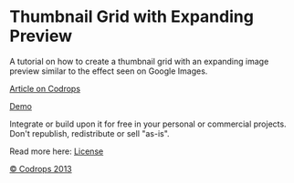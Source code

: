 
Thumbnail Grid with Expanding Preview
=========

A tutorial on how to create a thumbnail grid with an expanding image preview similar to the effect seen on Google Images.

[Article on Codrops](http://tympanus.net/codrops/?p=14530)

[Demo](http://tympanus.net/Tutorials/ThumbnailGridExpandingPreview/)

Integrate or build upon it for free in your personal or commercial projects. Don't republish, redistribute or sell "as-is".

Read more here: [License](http://tympanus.net/codrops/licensing/)

[© Codrops 2013](http://www.codrops.com)
